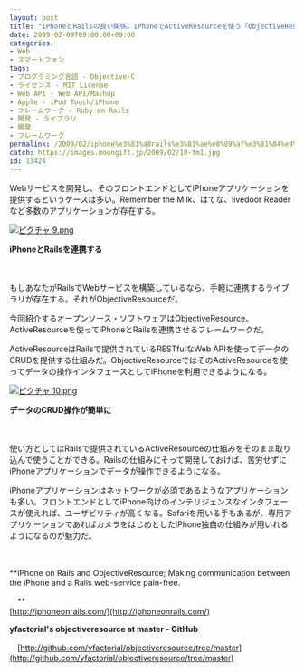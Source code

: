 ```yaml
---
layout: post
title: "iPhoneとRailsの良い関係。iPhoneでActiveResourceを使う「ObjectiveResource」"
date: 2009-02-09T09:00:00+09:00
categories:
- Web
- スマートフォン
tags: 
- プログラミング言語 - Objective-C
- ライセンス - MIT License
- Web API - Web API/Mashup
- Apple - iPod Touch/iPhone
- フレームワーク - Ruby on Rails
- 開発 - ライブラリ
- 開発
- フレームワーク
permalink: /2009/02/iphone%e3%81%a8rails%e3%81%ae%e8%89%af%e3%81%84%e9%96%a2%e4%bf%82%e3%80%82iphone%e3%81%a7activeresource%e3%82%92%e4%bd%bf%e3%81%86%e3%80%8cobjectiveresource%e3%80%8d/
catch: https://images.moongift.jp/2009/02/10-tm1.jpg
id: 13424
---
```

Webサービスを開発し、そのフロントエンドとしてiPhoneアプリケーションを提供するというケースは多い。Remember the Milk、はてな、livedoor Readerなど多数のアプリケーションが存在する。

  

[![ピクチャ 9.png](https://images.moongift.jp/2009/02/9-tm1.jpg)](https://images.moongift.jp/2009/02/91.png)  
  
**iPhoneとRailsを連携する**

  

　

  

もしあなたがRailsでWebサービスを構築しているなら、手軽に連携するライブラリが存在する。それがObjectiveResourceだ。

  

今回紹介するオープンソース・ソフトウェアはObjectiveResource、ActiveResourceを使ってiPhoneとRailsを連携させるフレームワークだ。

  
<!--more-->

ActiveResourceはRailsで提供されているRESTfulなWeb APIを使ってデータのCRUDを提供する仕組みだ。ObjectiveResourceではそのActiveResourceを使ってデータの操作インタフェースとしてiPhoneを利用できるようになる。

  

[![ピクチャ 10.png](https://images.moongift.jp/2009/02/10-tm1.jpg)](https://images.moongift.jp/2009/02/101.png)  
  
**データのCRUD操作が簡単に**

  

　

  

使い方としてはRailsで提供されているActiveResourceの仕組みをそのまま取り込んで使うことができる。Railsの仕組みにそって開発しておけば、苦労せずにiPhoneアプリケーションでデータが操作できるようになる。

  

iPhoneアプリケーションはネットワークが必須であるようなアプリケーションも多い。フロントエンドとしてiPhone向けのインテリジェンスなインタフェースが使えれば、ユーザビリティが高くなる。Safariを用いる手もあるが、専用アプリケーションであればカメラをはじめとしたiPhone独自の仕組みが用いれるようになるのが魅力だ。

  

　

  

**iPhone on Rails and ObjectiveResource; Making communication between the iPhone and a Rails web-service pain-free.  
  
　**  
  [http://iphoneonrails.com/](http://iphoneonrails.com/)

  

**yfactorial's objectiveresource at master - GitHub**  
  
　[http://github.com/yfactorial/objectiveresource/tree/master](http://github.com/yfactorial/objectiveresource/tree/master)

  
  
